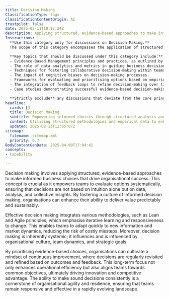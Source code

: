```yaml
---
title: Decision Making
ClassificationType: tags
ClassificationContentOrigin: AI
trustpilot: false
date: 2025-02-11T10:17:24Z
description: Applying structured, evidence-based approaches to make informed business choices.
Instructions: |-
  **Use this category only for discussions on Decision Making.**  
  The scope of this category encompasses the application of structured, evidence-based methodologies to facilitate informed decision-making within organisations. It aims to enhance the quality of choices made by leveraging data, empirical evidence, and collaborative insights.

  **Key topics that should be discussed under this category include:**
  - Evidence-Based Management principles and practices, as outlined by Ken Schwaber and Jeff Sutherland.
  - The role of data analytics and metrics in guiding business decisions.
  - Techniques for fostering collaborative decision-making within teams.
  - The impact of cognitive biases on decision-making processes.
  - Frameworks for evaluating and prioritising options based on empirical evidence.
  - The integration of feedback loops to refine decision-making over time.
  - Case studies demonstrating successful evidence-based decision-making in Agile and DevOps environments.

  **Strictly exclude** any discussions that deviate from the core principles of structured decision-making, such as anecdotal evidence, personal opinions without empirical support, or unrelated business strategies that do not align with evidence-based practices.
headline:
  cards: []
  title: Decision Making
  subtitle: Empowering informed choices through structured analysis and evidence-driven insights for effective organisational outcomes.
  content: Utilising structured methodologies and empirical data to enhance organisational decision-making, this classification encompasses topics such as risk assessment, performance metrics, stakeholder engagement, and adaptive strategies. It emphasises the importance of informed choices in navigating complexity and fostering sustainable growth within dynamic environments.
  updated: 2025-02-13T12:05:07Z
sitemap:
  filename: sitemap.xml
  priority: 0.7
BodyContentGenDate: 2025-04-09T17:04:41
concepts:
- Capability

---
```

Decision making involves applying structured, evidence-based approaches to make informed business choices that drive organisational success. This concept is crucial as it empowers teams to evaluate options systematically, ensuring that decisions are not based on intuition alone but on data, analysis, and collective insights. By fostering a culture of informed decision making, organisations can enhance their ability to deliver value predictably and sustainably.

Effective decision making integrates various methodologies, such as Lean and Agile principles, which emphasise iterative learning and responsiveness to change. This enables teams to adapt quickly to new information and market dynamics, reducing the risk of costly missteps. Moreover, decision making is inherently systemic; it influences and is influenced by organisational culture, team dynamics, and strategic goals. 

By prioritising evidence-based choices, organisations can cultivate a mindset of continuous improvement, where decisions are regularly revisited and refined based on outcomes and feedback. This long-term focus not only enhances operational efficiency but also aligns teams towards common objectives, ultimately driving innovation and competitive advantage. The ability to make sound decisions consistently is a cornerstone of organisational agility and resilience, ensuring that teams remain responsive and effective in a rapidly evolving landscape.
